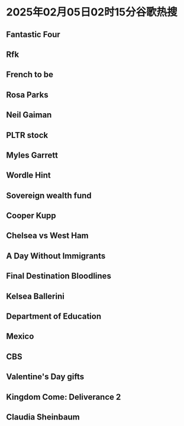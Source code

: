 # 2025年02月05日02时15分谷歌热搜

## Fantastic Four

## Rfk

## French to be

## Rosa Parks

## Neil Gaiman

## PLTR stock

## Myles Garrett

## Wordle Hint

## Sovereign wealth fund

## Cooper Kupp

## Chelsea vs West Ham

## A Day Without Immigrants

## Final Destination Bloodlines

## Kelsea Ballerini

## Department of Education

## Mexico

## CBS

## Valentine's Day gifts

## Kingdom Come: Deliverance 2

## Claudia Sheinbaum

